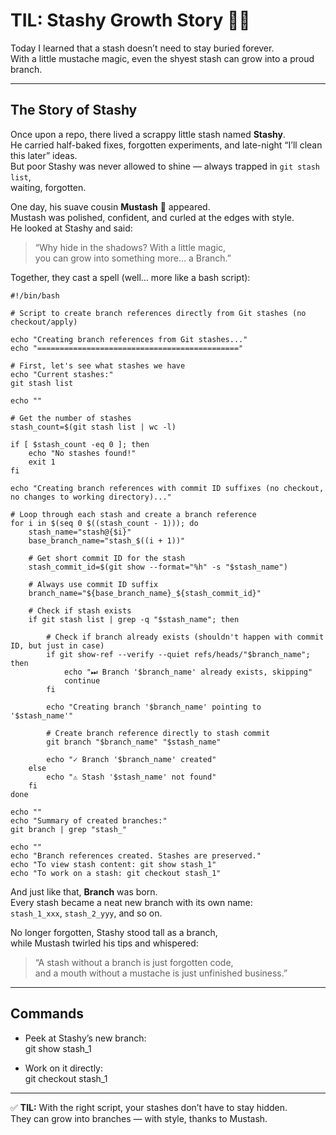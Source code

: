 # TIL: Stashy Growth Story 🌱🥸

Today I learned that a stash doesn’t need to stay buried forever.  
With a little mustache magic, even the shyest stash can grow into a proud branch.  

---

## The Story of Stashy

Once upon a repo, there lived a scrappy little stash named **Stashy**.  
He carried half-baked fixes, forgotten experiments, and late-night “I’ll clean this later” ideas.  
But poor Stashy was never allowed to shine — always trapped in `git stash list`,  
waiting, forgotten.  

One day, his suave cousin **Mustash** 🥸 appeared.  
Mustash was polished, confident, and curled at the edges with style.  
He looked at Stashy and said:  

> “Why hide in the shadows? With a little magic,  
>  you can grow into something more… a Branch.”  

Together, they cast a spell (well… more like a bash script):  

```
#!/bin/bash

# Script to create branch references directly from Git stashes (no checkout/apply)

echo "Creating branch references from Git stashes..."
echo "============================================="

# First, let's see what stashes we have
echo "Current stashes:"
git stash list

echo ""

# Get the number of stashes
stash_count=$(git stash list | wc -l)

if [ $stash_count -eq 0 ]; then
    echo "No stashes found!"
    exit 1
fi

echo "Creating branch references with commit ID suffixes (no checkout, no changes to working directory)..."

# Loop through each stash and create a branch reference
for i in $(seq 0 $((stash_count - 1))); do
    stash_name="stash@{$i}"
    base_branch_name="stash_$((i + 1))"
    
    # Get short commit ID for the stash
    stash_commit_id=$(git show --format="%h" -s "$stash_name")
    
    # Always use commit ID suffix
    branch_name="${base_branch_name}_${stash_commit_id}"
    
    # Check if stash exists
    if git stash list | grep -q "$stash_name"; then
        
        # Check if branch already exists (shouldn't happen with commit ID, but just in case)
        if git show-ref --verify --quiet refs/heads/"$branch_name"; then
            echo "⏭ Branch '$branch_name' already exists, skipping"
            continue
        fi
        
        echo "Creating branch '$branch_name' pointing to '$stash_name'"
        
        # Create branch reference directly to stash commit
        git branch "$branch_name" "$stash_name"
        
        echo "✓ Branch '$branch_name' created"
    else
        echo "⚠ Stash '$stash_name' not found"
    fi
done

echo ""
echo "Summary of created branches:"
git branch | grep "stash_"

echo ""
echo "Branch references created. Stashes are preserved."
echo "To view stash content: git show stash_1"
echo "To work on a stash: git checkout stash_1"
```

And just like that, **Branch** was born.  
Every stash became a neat new branch with its own name:  
`stash_1_xxx`, `stash_2_yyy`, and so on.  

No longer forgotten, Stashy stood tall as a branch,  
while Mustash twirled his tips and whispered:  

> “A stash without a branch is just forgotten code,  
>  and a mouth without a mustache is just unfinished business.”  

---

## Commands

- Peek at Stashy’s new branch:  
  git show stash_1  

- Work on it directly:  
  git checkout stash_1  

---

✅ **TIL:** With the right script, your stashes don’t have to stay hidden.  
They can grow into branches — with style, thanks to Mustash.  
